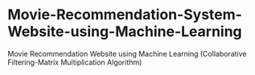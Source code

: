 # Movie-Recommendation-System-Website-using-Machine-Learning
Movie Recommendation Website using Machine Learning (Collaborative Filtering-Matrix Multiplication Algorithm)
